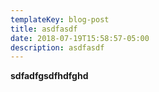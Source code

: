 ```yaml
---
templateKey: blog-post
title: asdfasdf
date: 2018-07-19T15:58:57-05:00
description: asdfasdf
---
```

**sdfadfgsdfhdfghd**
